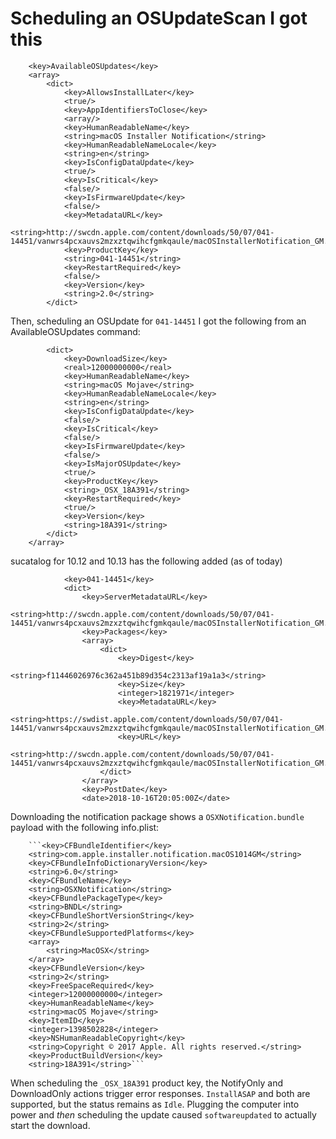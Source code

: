 # Scheduling an OSUpdateScan I got this

```shell
    <key>AvailableOSUpdates</key>
    <array>
        <dict>
            <key>AllowsInstallLater</key>
            <true/>
            <key>AppIdentifiersToClose</key>
            <array/>
            <key>HumanReadableName</key>
            <string>macOS Installer Notification</string>
            <key>HumanReadableNameLocale</key>
            <string>en</string>
            <key>IsConfigDataUpdate</key>
            <true/>
            <key>IsCritical</key>
            <false/>
            <key>IsFirmwareUpdate</key>
            <false/>
            <key>MetadataURL</key>
            <string>http://swcdn.apple.com/content/downloads/50/07/041-14451/vanwrs4pcxauvs2mzxztqwihcfgmkqaule/macOSInstallerNotification_GM.smd</string>
            <key>ProductKey</key>
            <string>041-14451</string>
            <key>RestartRequired</key>
            <false/>
            <key>Version</key>
            <string>2.0</string>
        </dict>
```

Then, scheduling an OSUpdate for `041-14451` I got the following from an AvailableOSUpdates command:

```shell
        <dict>
            <key>DownloadSize</key>
            <real>12000000000</real>
            <key>HumanReadableName</key>
            <string>macOS Mojave</string>
            <key>HumanReadableNameLocale</key>
            <string>en</string>
            <key>IsConfigDataUpdate</key>
            <false/>
            <key>IsCritical</key>
            <false/>
            <key>IsFirmwareUpdate</key>
            <false/>
            <key>IsMajorOSUpdate</key>
            <true/>
            <key>ProductKey</key>
            <string>_OSX_18A391</string>
            <key>RestartRequired</key>
            <true/>
            <key>Version</key>
            <string>18A391</string>
        </dict>
    </array>
```

sucatalog for 10.12 and 10.13 has the following added (as of today)

```shell
            <key>041-14451</key>
            <dict>
                <key>ServerMetadataURL</key>
                <string>http://swcdn.apple.com/content/downloads/50/07/041-14451/vanwrs4pcxauvs2mzxztqwihcfgmkqaule/macOSInstallerNotification_GM.smd</string>
                <key>Packages</key>
                <array>
                    <dict>
                        <key>Digest</key>
                        <string>f11446026976c362a451b89d354c2313af19a1a3</string>
                        <key>Size</key>
                        <integer>1821971</integer>
                        <key>MetadataURL</key>
                        <string>https://swdist.apple.com/content/downloads/50/07/041-14451/vanwrs4pcxauvs2mzxztqwihcfgmkqaule/macOSInstallerNotification_GM.pkm</string>
                        <key>URL</key>
                        <string>http://swcdn.apple.com/content/downloads/50/07/041-14451/vanwrs4pcxauvs2mzxztqwihcfgmkqaule/macOSInstallerNotification_GM.pkg</string>
                    </dict>
                </array>
                <key>PostDate</key>
                <date>2018-10-16T20:05:00Z</date>
```

Downloading the notification package shows a `OSXNotification.bundle` payload with the following info.plist:

```shell
    ```<key>CFBundleIdentifier</key>
    <string>com.apple.installer.notification.macOS1014GM</string>
    <key>CFBundleInfoDictionaryVersion</key>
    <string>6.0</string>
    <key>CFBundleName</key>
    <string>OSXNotification</string>
    <key>CFBundlePackageType</key>
    <string>BNDL</string>
    <key>CFBundleShortVersionString</key>
    <string>2</string>
    <key>CFBundleSupportedPlatforms</key>
    <array>
        <string>MacOSX</string>
    </array>
    <key>CFBundleVersion</key>
    <string>2</string>
    <key>FreeSpaceRequired</key>
    <integer>12000000000</integer>
    <key>HumanReadableName</key>
    <string>macOS Mojave</string>
    <key>ItemID</key>
    <integer>1398502828</integer>
    <key>NSHumanReadableCopyright</key>
    <string>Copyright © 2017 Apple. All rights reserved.</string>
    <key>ProductBuildVersion</key>
    <string>18A391</string>```
```

When scheduling the `_OSX_18A391` product key, the NotifyOnly and DownloadOnly actions trigger error responses. `InstallASAP` and both are supported, but the status remains as `Idle`. Plugging the computer into power and _then_ scheduling the update caused `softwareupdated` to actually start the download.
